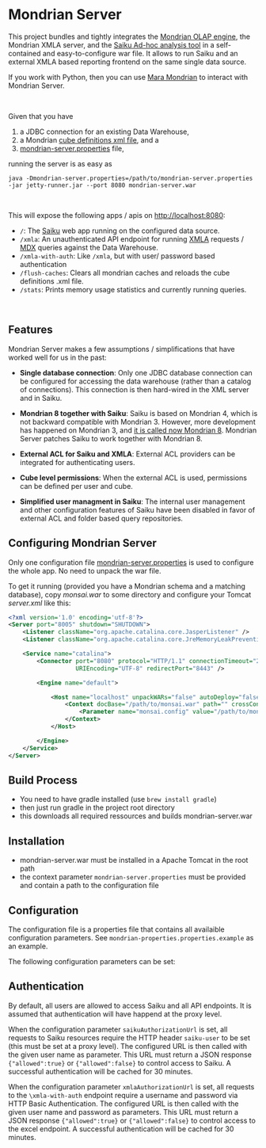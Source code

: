 # Mondrian Server

This project bundles and tightly integrates the [Mondrian OLAP engine](http://mondrian.pentaho.com), the Mondrian XMLA server, and the [Saiku Ad-hoc analysis tool](http://meteorite.bi/saiku) in a self-contained and easy-to-configure war file. It allows to run Saiku and an external XMLA based reporting frontend on the same single data source.

If you work with Python, then you can use [Mara Mondrian](https://github.com/project-a/mara-mondrian) to interact with Mondrian Server.

&nbsp;


Given that you have

1. a JDBC connection for an existing Data Warehouse,
2. a Mondrian [cube definitions xml file](https://mondrian.pentaho.com/documentation/schema.php), and a
3. [mondrian-server.properties](#configuring-mondrian-server) file,

running the server is as easy as

```
java -Dmondrian-server.properties=/path/to/mondrian-server.properties -jar jetty-runner.jar --port 8080 mondrian-server.war
```

&nbsp;

This will expose the following apps / apis on [http://localhost:8080](http://localhost:8080):

- `/`: The [Saiku](http://meteorite.bi/saiku) web app running on the configured data source.
- `/xmla`: An unauthenticated API endpoint for running [XMLA](https://en.wikipedia.org/wiki/XML_for_Analysis) requests / [MDX](https://en.wikipedia.org/wiki/MultiDimensional_eXpressions) queries against the Data Warehouse.
- `/xmla-with-auth`: Like `/xmla`, but with user/ password based authentication
- `/flush-caches`: Clears all mondrian caches and reloads the cube definitions .xml file.
- `/stats`: Prints memory usage statistics and currently running queries.


&nbsp;

## Features

Mondrian Server makes a few assumptions / simplifications that have worked well for us in the past:

- **Single database connection**: Only one JDBC database connection can be configured for accessing the data warehouse (rather than a catalog of connections). This connection is then hard-wired in the XML server and in Saiku.

- **Mondrian 8 together with Saiku**: Saiku is based on Mondrian 4, which is not backward compatible with Mondrian 3. However, more development has happened on Mondrian 3, and [it is called now Mondrian 8](https://community.hitachivantara.com/thread/14069-what-is-the-status-of-mondrian-4x-where-is-the-latest-code). Mondrian Server patches Saiku to work together with Mondrian 8.

- **External ACL for Saiku and XMLA**: External ACL providers can be integrated for authenticating users.

- **Cube level permissions**: When the external ACL is used, permissions can be defined per user and cube.

- **Simplified user managment in Saiku**: The internal user management and other configuration features of Saiku have been disabled in favor of external ACL and folder based query repositories.



## Configuring Mondrian Server

Only one configuration file [mondrian-server.properties](#configuring-mondrian-server) is used to configure the whole app. No need to unpack the war file.






To get it running (provided you have a Mondrian schema and a matching database), copy *monsai.war* to some directory and configure your Tomcat *server.xml* like this:

```xml
<?xml version='1.0' encoding='utf-8'?>
<Server port="8005" shutdown="SHUTDOWN">
    <Listener className="org.apache.catalina.core.JasperListener" />
    <Listener className="org.apache.catalina.core.JreMemoryLeakPreventionListener" />

    <Service name="catalina">
        <Connector port="8080" protocol="HTTP/1.1" connectionTimeout="20000"
                   URIEncoding="UTF-8" redirectPort="8443" />

        <Engine name="default">

            <Host name="localhost" unpackWARs="false" autoDeploy="false">
                <Context docBase="/path/to/monsai.war" path="" crossContext="true" swallowOutput="true" reloadable="false" >
                    <Parameter name="monsai.config" value="/path/to/monsai.properties" override="false"/>
                </Context>
            </Host>

        </Engine>
    </Service>
</Server>
```


Build Process
-------------

- You need to have gradle installed (use `brew install gradle`)
- then just run gradle in the project root directory
- this downloads all required ressources and builds mondrian-server.war


Installation
------------

- mondrian-server.war must be installed in a Apache Tomcat in the root path
- the context parameter `mondrian-server.properties` must be provided and contain a path to the configuration file


Configuration
-------------

The configuration file is a properties file that contains all availaible configuration parameters.
See `mondrian-properties.properties.example` as an example.

The following configuration parameters can be set:



Authentication
--------------

By default, all users are allowed to access Saiku and all API endpoints. It is
assumed that authentication will have happend at the proxy level.

When the configuration parameter `saikuAuthorizationUrl` is set, all requests to Saiku
resources require the HTTP header `saiku-user` to be set (this must be set at a proxy level).
The configured URL is then called with the given user name as parameter. This URL must
return a JSON response `{"allowed":true}` or `{"allowed":false}` to control access to Saiku.
A successful authentication will be cached for 30 minutes.

When the configuration parameter `xmlaAuthorizationUrl` is set, all requests to the
`\xmla-with-auth` endpoint require a username and password via HTTP Basic Authentication.
The configured URL is then called with the given user name and password as parameters.
This URL must return a JSON response `{"allowed":true}` or `{"allowed":false}` to control
access to the excel endpoint. A successful authentication will be cached for 30 minutes.

